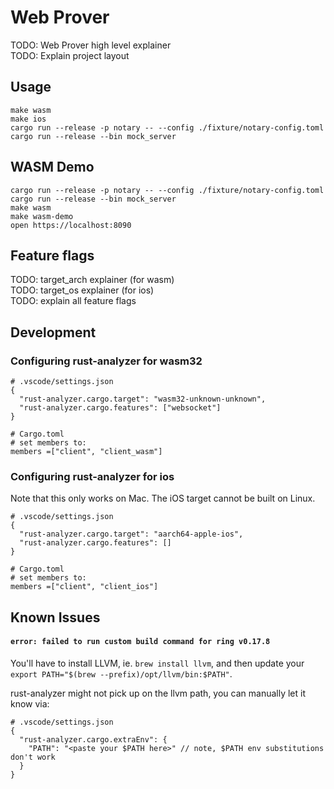 # Web Prover

TODO: Web Prover high level explainer  
TODO: Explain project layout  

## Usage

```
make wasm
make ios
cargo run --release -p notary -- --config ./fixture/notary-config.toml
cargo run --release --bin mock_server
```

## WASM Demo

```
cargo run --release -p notary -- --config ./fixture/notary-config.toml
cargo run --release --bin mock_server
make wasm
make wasm-demo
open https://localhost:8090
```

## Feature flags

TODO: target_arch explainer (for wasm)  
TODO: target_os explainer (for ios)  
TODO: explain all feature flags  


## Development

### Configuring rust-analyzer for wasm32

```
# .vscode/settings.json
{
  "rust-analyzer.cargo.target": "wasm32-unknown-unknown",
  "rust-analyzer.cargo.features": ["websocket"]
}

# Cargo.toml
# set members to:
members =["client", "client_wasm"]
```

### Configuring rust-analyzer for ios

Note that this only works on Mac. The iOS target cannot be built on Linux.

```
# .vscode/settings.json
{
  "rust-analyzer.cargo.target": "aarch64-apple-ios",
  "rust-analyzer.cargo.features": []
}

# Cargo.toml
# set members to:
members =["client", "client_ios"]
```

## Known Issues

#### `error: failed to run custom build command for ring v0.17.8`

You'll have to install LLVM, ie. `brew install llvm`, and then update your
`export PATH="$(brew --prefix)/opt/llvm/bin:$PATH"`.

rust-analyzer might not pick up on the llvm path, you can manually let it know via:

```
# .vscode/settings.json
{
  "rust-analyzer.cargo.extraEnv": {
    "PATH": "<paste your $PATH here>" // note, $PATH env substitutions don't work
  }
}
```
